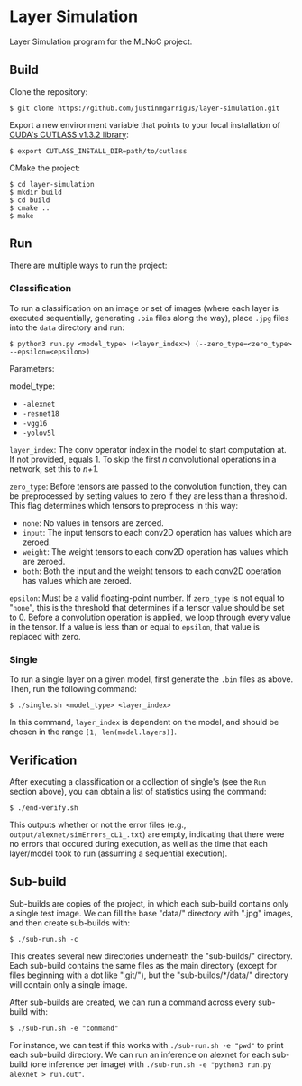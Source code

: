 # Layer Simulation 

Layer Simulation program for the MLNoC project. 

## Build 

Clone the repository: 

`$ git clone https://github.com/justinmgarrigus/layer-simulation.git`

Export a new environment variable that points to your local installation of [CUDA's CUTLASS v1.3.2 library](https://github.com/NVIDIA/cutlass/tree/v1.3.2): 

`$ export CUTLASS_INSTALL_DIR=path/to/cutlass`

CMake the project: 

```
$ cd layer-simulation
$ mkdir build
$ cd build
$ cmake ..
$ make
```

## Run

There are multiple ways to run the project: 

### Classification

To run a classification on an image or set of images (where each layer is executed sequentially, generating `.bin` files along the way), place `.jpg` files into the `data` directory and run: 

`$ python3 run.py <model_type> (<layer_index>) (--zero_type=<zero_type> --epsilon=<epsilon>)`

Parameters: 

model_type: 
* `-alexnet` 
* `-resnet18`
* `-vgg16`
* `-yolov5l`

`layer_index`: The conv operator index in the model to start computation at. If not provided, equals 1. To skip the first _n_ convolutional operations in a network, set this to _n+1_. 

`zero_type`: Before tensors are passed to the convolution function, they can be preprocessed by setting values to zero if they are less than a threshold. This flag determines which tensors to preprocess in this way: 
* `none`: No values in tensors are zeroed.
* `input`: The input tensors to each conv2D operation has values which are zeroed.
* `weight`: The weight tensors to each conv2D operation has values which are zeroed.
* `both`: Both the input and the weight tensors to each conv2D operation has values which are zeroed.

`epsilon`: Must be a valid floating-point number. If `zero_type` is not equal to "`none`", this is the threshold that determines if a tensor value should be set to 0. Before a convolution operation is applied, we loop through every value in the tensor. If a value is less than or equal to `epsilon`, that value is replaced with zero.

### Single

To run a single layer on a given model, first generate the `.bin` files as above. Then, run the following command: 

`$ ./single.sh <model_type> <layer_index>` 

In this command, `layer_index` is dependent on the model, and should be chosen in the range `[1, len(model.layers)]`.

## Verification 

After executing a classification or a collection of single's (see the `Run` section above), you can obtain a list of statistics using the command: 

`$ ./end-verify.sh` 

This outputs whether or not the error files (e.g., `output/alexnet/simErrors_cL1_.txt`) are empty, indicating that there were no errors that occured during execution, as well as the time that each layer/model took to run (assuming a sequential execution). 

## Sub-build

Sub-builds are copies of the project, in which each sub-build contains only a single test image. We can fill the base "data/" directory with ".jpg" images, and then create sub-builds with: 

`$ ./sub-run.sh -c`

This creates several new directories underneath the "sub-builds/" directory. Each sub-build contains the same files as the main directory (except for files beginning with a dot like ".git/"), but the "sub-builds/*/data/" directory will contain only a single image.

After sub-builds are created, we can run a command across every sub-build with: 

`$ ./sub-run.sh -e "command"`

For instance, we can test if this works with `./sub-run.sh -e "pwd"` to print each sub-build directory. We can run an inference on alexnet for each sub-build (one inference per image) with `./sub-run.sh -e "python3 run.py alexnet > run.out"`.
